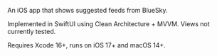 An iOS app that shows suggested feeds from BlueSky.

Implemented in SwiftUI using Clean Architecture + MVVM.
Views not currently tested.

Requires Xcode 16+, runs on iOS 17+ and macOS 14+.
